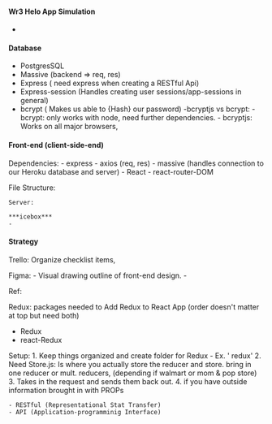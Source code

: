 #### Wr3 Helo App Simulation

- 

#### Database

- PostgresSQL
- Massive (backend => req, res)
- Express ( need express when creating a RESTful Api)
- Express-session (Handles creating user sessions/app-sessions in general)
- bcrypt ( Makes us able to {Hash} our password)
    -bcryptjs vs bcrypt:
        - bcrypt: only works with node, need further dependencies.
        - bcryptjs: Works on all major browsers, 


#### Front-end (client-side-end)

Dependencies:
    - express
    - axios (req, res)
    - massive (handles connection to our Heroku database and server)
    - React 
    - react-router-DOM

File Structure:

    Server:

    ***icebox***
    - 


#### Strategy 

Trello: Organize checklist items, 

Figma: 
    - Visual drawing outline of front-end design. 
    - 


Ref: 

Redux: 
packages needed to Add Redux to React App (order doesn't matter at top but need both)
- Redux
- react-Redux


Setup: 
    1. Keep things organized and create folder for Redux
        - Ex. ' redux' 
    2. Need Store.js: Is where you actually store the reducer and store. bring in one reducer or mult. reducers, (depending if walmart or mom & pop store)
    3. Takes in the request and sends them back out.
    4. if you have outside information brought in with PROPs




    - RESTful (Representational Stat Transfer)
    - API (Application-programminig Interface)

